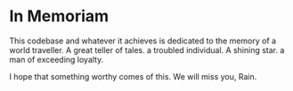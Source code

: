 # In Memoriam

This codebase and whatever it achieves is dedicated to the memory of
  a world traveller. A great teller of tales.
 a troubled individual. A shining star.
   a man of exceeding loyalty.

I hope that something worthy comes of this. We will miss you, Rain.